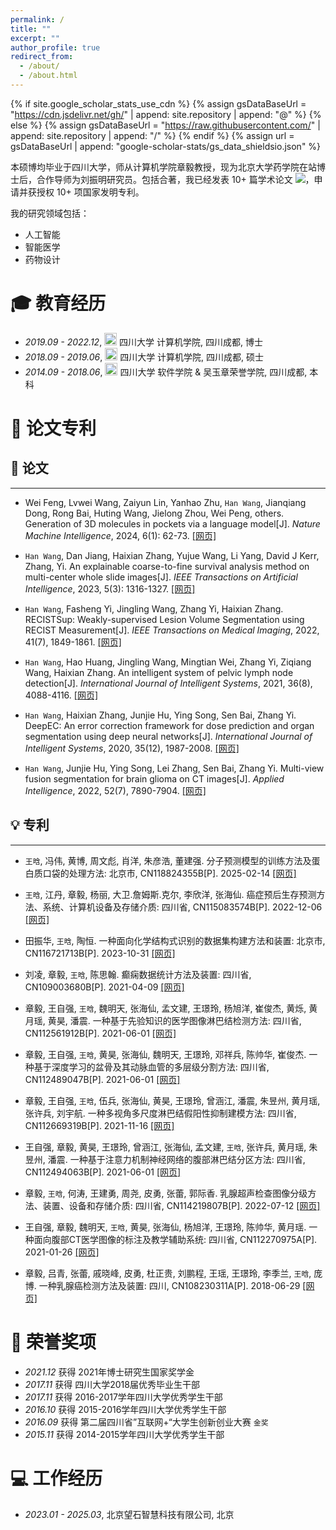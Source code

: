 ```yaml
---
permalink: /
title: ""
excerpt: ""
author_profile: true
redirect_from: 
  - /about/
  - /about.html
---
```


{% if site.google_scholar_stats_use_cdn %}
{% assign gsDataBaseUrl = "https://cdn.jsdelivr.net/gh/" | append: site.repository | append: "@" %}
{% else %}
{% assign gsDataBaseUrl = "https://raw.githubusercontent.com/" | append: site.repository | append: "/" %}
{% endif %}
{% assign url = gsDataBaseUrl | append: "google-scholar-stats/gs_data_shieldsio.json" %}

<span class='anchor' id='aboutme'></span>

本硕博均毕业于四川大学，师从计算机学院章毅教授，现为北京大学药学院在站博士后，合作导师为刘振明研究员。包括合著，我已经发表 10+ 篇学术论文
 <a href='https://scholar.google.com/citations?user=LcrqNBsAAAAJ'><img src="https://img.shields.io/endpoint?url={{ url | url_encode }}&logo=Google%20Scholar&labelColor=f6f6f6&color=9cf&style=flat&label=引用"></a>，申请并获授权 10+ 项国家发明专利。

我的研究领域包括：
- 人工智能
- 智能医学
- 药物设计

<span class='anchor' id='-educations'></span>

# 🎓 教育经历
- *2019.09 - 2022.12*, <a href="https://www.scu.edu.cn/"><img class="svg" src="/images/SCU_logo.svg" width="20pt"></a> 四川大学 计算机学院, 四川成都, 博士 
- *2018.09 - 2019.06*, <a href="https://www.scu.edu.cn/"><img class="svg" src="/images/SCU_logo.svg" width="20pt"></a> 四川大学 计算机学院, 四川成都, 硕士
- *2014.09 - 2018.06*, <a href="https://www.scu.edu.cn/"><img class="svg" src="/images/SCU_logo.svg" width="20pt"></a> 四川大学 软件学院 & 吴玉章荣誉学院, 四川成都, 本科
 
<span class='anchor' id='-publications'></span>

# 📝 论文专利

## 📜 论文
---
- Wei Feng, Lvwei Wang, Zaiyun Lin, Yanhao Zhu, `Han Wang`, Jianqiang Dong, Rong Bai, Huting Wang, Jielong Zhou, Wei Peng, others. Generation of 3D molecules in pockets via a language model[J]. *Nature Machine Intelligence*, 2024, 6(1): 62-73. [[网页]](https://doi.org/10.1038/s42256-023-00775-6)

- `Han Wang`, Dan Jiang, Haixian Zhang, Yujue Wang, Li Yang, David J Kerr, Zhang, Yi. An explainable coarse-to-fine survival analysis method on multi-center whole slide images[J]. *IEEE Transactions on Artificial Intelligence*, 2023, 5(3): 1316-1327. [[网页]](https://doi.org/10.1109/TAI.2023.3285855)

- `Han Wang`, Fasheng Yi, Jingling Wang, Zhang Yi, Haixian Zhang. RECISTSup: Weakly-supervised Lesion Volume Segmentation using RECIST Measurement[J]. *IEEE Transactions on Medical Imaging*, 2022, 41(7), 1849-1861. [[网页]](https://doi.org/10.1109/TMI.2022.3149168)

- `Han Wang`, Hao Huang, Jingling Wang, Mingtian Wei, Zhang Yi, Ziqiang Wang, Haixian Zhang. An intelligent system of pelvic lymph node detection[J]. *International Journal of Intelligent Systems*, 2021, 36(8), 4088-4116. [[网页]](https://doi.org/10.1002/int.22452)

- `Han Wang`, Haixian Zhang, Junjie Hu, Ying Song, Sen Bai, Zhang Yi. DeepEC: An error correction framework for dose prediction and organ segmentation using deep neural networks[J]. *International Journal of Intelligent Systems*, 2020, 35(12), 1987-2008. [[网页]](https://doi.org/10.1002/int.22280)

- `Han Wang`, Junjie Hu, Ying Song, Lei Zhang, Sen Bai, Zhang Yi. Multi-view fusion segmentation for brain glioma on CT images[J]. *Applied Intelligence*, 2022, 52(7), 7890-7904. [[网页]](https://doi.org/10.1007/s10489-021-02784-7)

## 💡 专利
---
- `王晗`, 冯伟, 黄博, 周文彪, 肖洋, 朱彦浩, 董建强. 分子预测模型的训练方法及蛋白质口袋的处理方法: 北京市, CN118824355B[P]. 2025-02-14 [[网页]](https://kns.cnki.net/kcms2/article/abstract?v=2PoR0lTy6MMF0JaU5HdQD6VN5jWHWFnDTGt7hX-Ziqq93840HbLsTRcBGMVHd6BqKkW6kxDoW6F_5Wu2GAvRuEK32-Jl4fQcf5AC1bPERVqWCAY4NieIrn5IQAAEaoVaOZE913rOMnh4bhyIlhebsLt6-D0CFKU-gWLeVTZ8FRtpFRUJk6aF4A==&uniplatform=NZKPT&language=CHS)

- `王晗`, 江丹, 章毅, 杨丽, 大卫.詹姆斯.克尔, 李欣洋, 张海仙. 癌症预后生存预测方法、系统、计算机设备及存储介质: 四川省, CN115083574B[P]. 2022-12-06 [[网页]](https://kns.cnki.net/kcms2/article/abstract?v=2PoR0lTy6MPQFNDqPIBe5UoA_oAxibsxSPMf89fXI69iqd2M7uRYy0BAVIRkxUQ3yzJbOzr5eRe1cTLpPReVn5VJzt3HZy7JgKTzKXwmoOmIfB9eeP8jAn_OKe2AgPZfeJfvZF_aEd4ZmCKQyxaqM6DJeEoSnsbji7KgTE1RI7UvDhb7hl6dXg==&uniplatform=NZKPT&language=CHS)

- 田振华, `王晗`, 陶恒. 一种面向化学结构式识别的数据集构建方法和装置: 北京市, CN116721713B[P]. 2023-10-31 [[网页]](https://kns.cnki.net/kcms2/article/abstract?v=2PoR0lTy6MNluW4jYgXPVLei75PSyfxhAAhKFK2x_Odfx1q-KOffkj2054sshL-ZpnkzWGYQPYcrWBYtbUwYAT2Od-1YgCpXZqkADS_3N-quw7dEWKBnvAUznjZ1YgrxBYbFmUjLnEK_mu1qlrCeZbIr-5CMbEq9dt-Mk3U_U4sSGDWiN3EC8g==&uniplatform=NZKPT&language=CHS)

- 刘凌, 章毅, `王晗`, 陈思翰. 癫痫数据统计方法及装置: 四川省, CN109003680B[P]. 2021-04-09 [[网页]](https://kns.cnki.net/kcms2/article/abstract?v=2PoR0lTy6MOuMljUeyhi-GeSrqDPvw2yVR4YlR2pToXCDx6EJGuReCH411Se2H0CoHt5LjTOdGOUIPnxvIuF8C_pyE-Yy48k-URSfrCQ7sGC1pCQv904VdjVQbJ986RDg4wOrZRp4V7ahoxD6cEfXl7e6gACIbj-PXKJ1qq9bu1BgM0qH3LONA==&uniplatform=NZKPT&language=CHS)

- 章毅, 王自强, `王晗`, 魏明天, 张海仙, 孟文建, 王璟玲, 杨旭洋, 崔俊杰, 黄烁, 黄月瑶, 黄昊, 潘震. 一种基于先验知识的医学图像淋巴结检测方法: 四川省, CN112561912B[P]. 2021-06-01 [[网页]](https://kns.cnki.net/kcms2/article/abstract?v=2PoR0lTy6MPRy-zF1471caXaSRGBCojCmhTKGAEZdVVObj_cFClVsfKOZXwoJUJugFw_lXm1tXokFwWIBFn30qTgi3j1QpxLfcedgug3bUellyXgpBrMw8f_OE7mtXko8GqRThvYvIFn44u0ZSoKVrtsNYSwCCxszI8dzhC9H9RW4qXXPzPIvg==&uniplatform=NZKPT&language=CHS)

- 章毅, 王自强, `王晗`, 黄昊, 张海仙, 魏明天, 王璟玲, 邓祥兵, 陈帅华, 崔俊杰. 一种基于深度学习的盆骨及其动脉血管的多层级分割方法: 四川省, CN112489047B[P]. 2021-06-01 [[网页]](https://kns.cnki.net/kcms2/article/abstract?v=2PoR0lTy6MMCm0FBPNJ62W_UrZhx_PW06x0L56itgIufb4qnfJt75vvvnMRNG4jb1JN1pw1g9LX8IbEr58QtvV3gplNVcmLMYUmD7aYdz0pwo3HXPqnPjDB0mWIVbo5XQm1wQ_BfK8KkG9nIt-ESB3tVGpqcpejSeFPJo7svQRfSCNWBY1ZFnA==&uniplatform=NZKPT&language=CHS)

- 章毅, 王自强, `王晗`, 伍兵, 张海仙, 黄昊, 王璟玲, 曾涵江, 潘震, 朱昱州, 黄月瑶, 张许兵, 刘宇航. 一种多视角多尺度淋巴结假阳性抑制建模方法: 四川省, CN112669319B[P]. 2021-11-16 [[网页]](https://kns.cnki.net/kcms2/article/abstract?v=2PoR0lTy6MOvAwnxGG4NCBS9jL2BHKqBSlzSxZgiOwRlVPKF0AdgOt0mIGUzGUd9ucXHAg03CYjEAgwL3V73NAGGoV0XfxfnCzJdu9RA9bQUCrQEC3GEfgystbQdU0AsEDe63ZF9Uohh9kGXn7dEXHSABxg0WA2GXLCZkunkRJjxu11MIN-iDw==&uniplatform=NZKPT&language=CHS)

- 王自强, 章毅, 黄昊, 王璟玲, 曾涵江, 张海仙, 孟文建, `王晗`, 张许兵, 黄月瑶, 朱昱州, 潘震. 一种基于注意力机制神经网络的腹部淋巴结分区方法: 四川省, CN112494063B[P]. 2021-06-01 [[网页]](https://kns.cnki.net/kcms2/article/abstract?v=2PoR0lTy6MOWj-wiXhzx04AWqlQbZz5EShnmvbF_PCw-RI5o8gRVxnpDfuLY9nz9OrSdYbJMyVa9Ra1wBRQTPrRolRlIUKJGMd4F6jq3JNJmlNW8QkJr4IvF9BA4O807wwMuvSIAchBkx_jJpwQnMfwid35FE4C5Zp8YcDbH6dwjMuOLBZCC8w==&uniplatform=NZKPT&language=CHS)

- 章毅, `王晗`, 何涛, 王建勇, 周尧, 皮勇, 张蕾, 郭际香. 乳腺超声检查图像分级方法、装置、设备和存储介质: 四川省, CN114219807B[P]. 2022-07-12 [[网页]](https://kns.cnki.net/kcms2/article/abstract?v=2PoR0lTy6MNUWhzhdNV-KFQBaXQJ0rGDdVvvaYlZl7dfEVJD2kF0aXBnhNi_sbTZg8Cdw__WLErLLnHE8i_6SrH4DZJ8iwr5yHsdhFB4X0JovQV4y6xOqZoK-UfvB8Nxu6HtQ6SGbeyRI8a6fVkMra3GU_glclSCeeZsg55IFdpYYd9KrN05-Q==&uniplatform=NZKPT&language=CHS)

- 王自强, 章毅, 魏明天, `王晗`, 黄昊, 张海仙, 杨旭洋, 王璟玲, 陈帅华, 黄月瑶. 一种面向腹部CT医学图像的标注及教学辅助系统: 四川省, CN112270975A[P]. 2021-01-26 [[网页]](https://kns.cnki.net/kcms2/article/abstract?v=2PoR0lTy6MMtHQ9vls3-mGoAoObpxcxHGm104F9NOiFOc-Iep0QAEMzLZDT72DhJIpGg5RypAe_ulKdDQaWcAwaC3fq_z4IfGOY_DYXSVeR7dFcHCFTIcIiYRllys7IbqZG6X1KmPhv-KSrywT7O6ByGnGTlR4Tu1PgkD9ncuiiS1lKCOOeV8A==&uniplatform=NZKPT&language=CHS)

- 章毅, 吕青, 张蕾, 戚晓峰, 皮勇, 杜正贵, 刘鹏程, 王瑶, 王璟玲, 李季兰, `王晗`, 庞博. 一种乳腺癌检测方法及装置: 四川, CN108230311A[P]. 2018-06-29 [[网页]](https://kns.cnki.net/kcms2/article/abstract?v=2PoR0lTy6MMYZA88RmH76ZxQLDNeFjFQTUuvthq07RH_QO5P1edo7_HorEZt50RMy9g7hL6wrGa-8ROOTFg5AQeFo-dNHSbHeCzDt7NufQYrcXY9Vmd_pKZJxb0_Eo6Q3A0FDK9kBBBKGxefmoPxlD1SDC0574te6BfI9S90vYU=&uniplatform=NZKPT&language=CHS)


<span class='anchor' id='-honors'></span>

# 🏅 荣誉奖项
- *2021.12* 获得 2021年博士研究生国家奖学金
- *2017.11* 获得 四川大学2018届优秀毕业生干部
- *2017.11* 获得 2016-2017学年四川大学优秀学生干部
- *2016.10* 获得 2015-2016学年四川大学优秀学生干部
- *2016.09* 获得 第二届四川省”互联网+“大学生创新创业大赛 `金奖`
- *2015.11* 获得 2014-2015学年四川大学优秀学生干部

<span class='anchor' id='-professions'></span>

# 💻 工作经历
- *2023.01 - 2025.03*, 北京望石智慧科技有限公司, 北京
